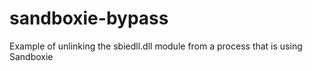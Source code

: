 # sandboxie-bypass
 Example of unlinking the sbiedll.dll module from a process that is using Sandboxie
